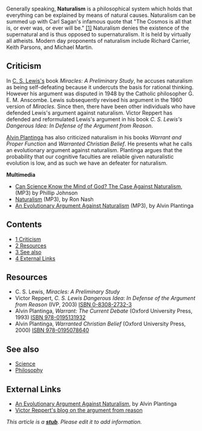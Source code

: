 Generally speaking, **Naturalism** is a philosophical system which
holds that everything can be explained by means of natural causes.
Naturalism can be summed up with Carl Sagan's infamous quote that
"The Cosmos is all that is, or ever was, or ever will be."
[[1]](http://www.asa3.org/asa/pscf/1993/pscf3-93mckim.html)
Naturalism denies the existence of the supernatural and is thus
opposed to supernaturalism. It is held by virtually all atheists.
Modern day proponents of naturalism include Richard Carrier, Keith
Parsons, and Michael Martin.

## Criticism

In [C. S. Lewis's](C._S._Lewis "C. S. Lewis") book
*Miracles: A Preliminary Study*, he accuses naturalism as being
self-defeating because it undercuts the basis for rational
thinking. However his argument was disputed in 1948 by the Catholic
philosopher G. E. M. Anscombe. Lewis subsequently revised his
argument in the 1960 version of *Miracles.* Since then, there have
been other individuals who have defended Lewis's argument against
naturalism. Victor Reppert has defended and reformulated Lewis's
argument in his book
*C. S. Lewis's Dangerous Idea: In Defense of the Argument from Reason*.

[Alvin Plantinga](Alvin_Plantinga "Alvin Plantinga") has also
criticized naturalism in his books *Warrant and Proper Function*
and *Warranted Christian Belief*. He presents what he calls an
evolutionary argument against naturalism. Plantinga argues that the
probability that our cognitive faculties are reliable given
naturalistic evolution is low, and as such we have an defeater for
naturalism.

**Multimedia**

-   [Can Science Know the Mind of God? The Case Against Naturalism](http://www.veritas.org/mediafiles/VT-Johnson%20UCSB.mp3),
    (MP3) by Phillip Johnson
-   [Naturalism](http://www.biblicaltraining.org/audio/TH220/philosophy_s_02001.mp3)
    (MP3), by Ron Nash
-   [An Evolutionary Argument Against Naturalism](http://www.veritas.org/download/media/A96OREG10.mp3)
    (MP3), by Alvin Plantinga

## Contents

-   [1 Criticism](#Criticism)
-   [2 Resources](#Resources)
-   [3 See also](#See_also)
-   [4 External Links](#External_Links)



## Resources

-   C. S. Lewis, *Miracles: A Preliminary Study*
-   Victor Reppert,
    *C. S. Lewis Dangerous Idea: In Defense of the Argument from Reason*
    (IVP, 2003)
    [ISBN 0-8308-2732-3](http://www.theopedia.com/Special:BookSources/0830827323)
-   Alvin Plantinga, *Warrant: The Current Debate* (Oxford
    University Press, 1993)
    [ISBN 978-0195131932](http://www.theopedia.com/Special:BookSources/9780195131932)
-   Alvin Plantinga, *Warranted Christian Belief* (Oxford
    University Press, 2000)
    [ISBN 978-0195078640](http://www.theopedia.com/Special:BookSources/9780195078640)

## See also

-   [Science](Science "Science")
-   [Philosophy](Philosophy "Philosophy")

## External Links

-   [An Evolutionary Argument Against Naturalism](http://www.calvin.edu/academic/philosophy/virtual_library/articles/plantinga_alvin/an_evolutionary_argument_against_naturalism.pdf),
    by Alvin Plantinga
-   [Victor Reppert's blog on the argument from reason](http://www.dangerousidea2.blogspot.com)

*This article is a **[stub](http://www.theopedia.com/Category:Theopedia_stubs "Category:Theopedia stubs")**. Please edit it to add information.*


